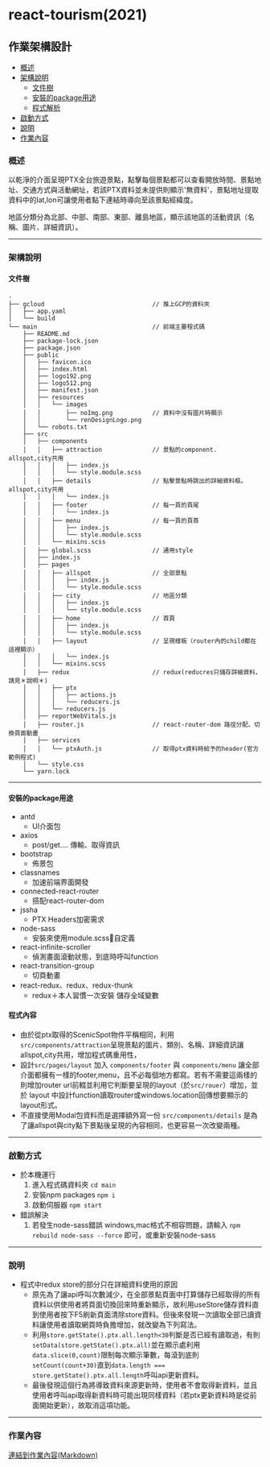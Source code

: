 # react-tourism(2021)
## 作業架構設計

*   [概述](#overview)
*   [架構說明](#description)
    *   [文件樹](#tree)
    *   [安裝的package用途](#modules_usage)
    *   [程式解析](#how)
*   [啟動方式](#start)
*   [說明](#q)
*   [作業內容](#homework_detail)


<h3 id="overview">概述</h3>

以乾淨的介面呈現PTX全台旅遊景點，點擊每個景點都可以查看開放時間、景點地址、交通方式與活動網址，若該PTX資料並未提供則顯示'無資料'，景點地址提取資料中的lat,lon可讓使用者點下連結時導向至該景點經緯度。

地區分類分為北部、中部、南部、東部、離島地區，顯示該地區的活動資訊（名稱、圖片、詳細資訊）。

---

<h3 id="description">架構說明</h3>
<h4 id="tree">文件樹</h4>

```
.
├── gcloud                              // 推上GCP的資料夾
│   ├── app.yaml
│   └── build
└── main                                // 前端主要程式碼
    ├── README.md
    ├── package-lock.json
    ├── package.json
    ├── public
    │   ├── favicon.ico
    │   ├── index.html
    │   ├── logo192.png
    │   ├── logo512.png
    │   ├── manifest.json
    │   ├── resources
    │   │   └── images
    │   │       ├── noImg.png           // 資料中沒有圖片時顯示
    │   │       └── renDesignLogo.png
    │   └── robots.txt
    ├── src
    │   ├── components
    │   │   ├── attraction              // 景點的component. allspot,city共用
    │   │   │   ├── index.js
    │   │   │   └── style.module.scss
    │   │   ├── details                 // 點擊景點時跳出的詳細資料框。allspot,city共用
    │   │   │   └── index.js
    │   │   ├── footer                  // 每一頁的頁尾
    │   │   │   └── index.js
    │   │   ├── menu                    // 每一頁的頁首
    │   │   │   ├── index.js
    │   │   │   └── style.module.scss
    │   │   └── mixins.scss
    │   ├── global.scss                 // 通用style
    │   ├── index.js
    │   ├── pages
    │   │   ├── allspot                 // 全部景點
    │   │   │   ├── index.js
    │   │   │   └── style.module.scss
    │   │   ├── city                    // 地區分類
    │   │   │   ├── index.js
    │   │   │   └── style.module.scss
    │   │   ├── home                    // 首頁
    │   │   │   ├── index.js
    │   │   │   └── style.module.scss
    │   │   ├── layout                  // 呈現樣板（router內的child都在這裡顯示）
    │   │   │   └── index.js
    │   │   └── mixins.scss
    │   ├── redux                       // redux(reducres只儲存詳細資料，請見＊說明＊)
    │   │   ├── ptx
    │   │   │   ├── actions.js
    │   │   │   └── reducers.js
    │   │   └── reducers.js
    │   ├── reportWebVitals.js
    │   ├── router.js                   // react-router-dom 路徑分配、切換頁面動畫
    │   ├── services
    │   │   └── ptxAuth.js              // 取得ptx資料時給予的header(官方範例程式)
    │   └── style.css
    └── yarn.lock
```

---

<h4 id="modules_usage">安裝的package用途</h4>

*   antd   
    *   UI介面包
*   axios
    *   post/get.... 傳輸、取得資訊
*   bootstrap
    *   佈景包
*   classnames
    *   加速前端界面開發
*   connected-react-router
    *   搭配react-router-dom
*   jssha
    *   PTX Headers加密需求
*   node-sass
    *   安裝來使用module.scss自定義
*   react-infinite-scroller
    *   偵測畫面滾動狀態，到底時呼叫function
*   react-transition-group
    *   切頁動畫
*   react-redux、redux、redux-thunk
    *    redux＋本人習慣一次安裝 儲存全域變數

<h4 id="modules_usage">程式內容</h4>

 -  由於從ptx取得的ScenicSpot物件平稱相同，利用`src/components/attraction`呈現景點的圖片、類別、名稱、詳細資訊讓allspot,city共用，增加程式碼重用性，
 -  設計`src/pages/layout` 加入 `components/footer` 與 `components/menu` 讓全部介面都擁有一樣的footer,menu，且不必每個地方都寫。若有不需要這兩樣的則增加router url前輟並利用它判斷要呈現的layout（於`src/rouer`）增加，並於 layout 中設計function讀取router或windows.location回傳想要顯示的layout形式。
 -  不直接使用Modal包資料而是選擇額外寫一份 `src/components/details` 是為了讓allspot與city點下景點後呈現的內容相同，也更容易一次改變兩種。
 
---


<h3 id="start">啟動方式</h3>

 -  於本機運行
    1.  進入程式碼資料夾 `cd main` 
    2.  安裝npm packages `npm i`
    3.  啟動伺服器 `npm start`
 -  錯誤解決
    1.  若發生node-sass錯誤 windows,mac格式不相容問題，請輸入 `npm rebuild node-sass --force` 即可，或重新安裝node-sass

---

<h3 id="q">說明</h3>

 - 程式中redux store的部分只在詳細資料使用的原因
    - 原先為了讓api呼叫次數減少，在全部景點頁面中打算儲存已經取得的所有資料以供使用者將頁面切換回來時重新顯示，故利用useStore儲存資料直到使用者按下F5刷新頁面清除store資料。但後來發現一次讀取全部已讀資料讓使用者讀取網頁時負擔增加，就改變為下列寫法。
    - 利用`store.getState().ptx.all.length<30`判斷是否已經有讀取過，有則`setData(store.getState().ptx.all)`並在顯示處利用`data.slice(0,count)`限制每次顯示筆數，每滾到底則`setCount(count+30)`直到`data.length === store.getState().ptx.all.length`呼叫api更新資料。
    - 最後發現這個行為將導致資料來源更新時，使用者不會取得新資料，並且使用者呼叫api取得新資料時可能出現同樣資料（若ptx更新資料時是從前面開始更新），故取消這項功能。

---

<h3 id="homework_detail">作業內容</h3>

[連結到作業內容(Markdown)](https://github.com/p17johnny/react-motc-tourism/blob/main/HWdetails.md)
